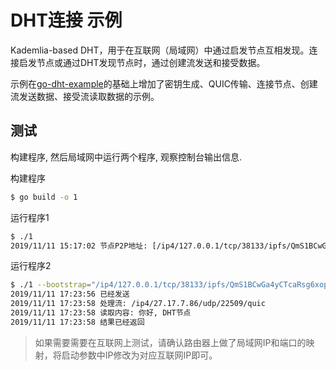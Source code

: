 # DHT连接 示例

Kademlia-based DHT，用于在互联网（局域网）中通过启发节点互相发现。连接启发节点或通过DHT发现节点时，通过创建流发送和接受数据。

示例在[go-dht-example](https://github.com/alx696/libp2p/tree/master/go-dht-example)的基础上增加了密钥生成、QUIC传输、连接节点、创建流发送数据、接受流读取数据的示例。

## 测试

构建程序, 然后局域网中运行两个程序, 观察控制台输出信息.

构建程序
```bash
$ go build -o 1
```

运行程序1
```bash
$ ./1
2019/11/11 15:17:02 节点P2P地址: [/ip4/127.0.0.1/tcp/38133/ipfs/QmS1BCwGa4yCTcaRsg6xopoL2vwso5ZHWP2QetAUEk9ohX /ip4/192.168.1.200/tcp/38133/ipfs/QmS1BCwGa4yCTcaRsg6xopoL2vwso5ZHWP2QetAUEk9ohX /ip4/192.168.122.1/tcp/38133/iQmS1BCwGa4yCTcaRsg6xopoL2vwso5ZHWP2QetAUEk9ohX /ip4/172.17.0.1/tcp/38133/ipfs/QmS1BCwGa4yCTcaRsg6xopoL2vwso5ZHWP2QetAUEk9ohX /ip6/::1/tcp/37939/ipfs/QmS1BCwGa4yCTcaRsg6xopoL2vwso5ZHWP2QetAUEk9ohX]
```

运行程序2
```bash
$ ./1 --bootstrap="/ip4/127.0.0.1/tcp/38133/ipfs/QmS1BCwGa4yCTcaRsg6xopoL2vwso5ZHWP2QetAUEk9ohX"
2019/11/11 17:23:56 已经发送
2019/11/11 17:23:58 处理流: /ip4/27.17.7.86/udp/22509/quic
2019/11/11 17:23:58 读取内容: 你好, DHT节点
2019/11/11 17:23:58 结果已经返回
```

> 如果需要需要在互联网上测试，请确认路由器上做了局域网IP和端口的映射，将启动参数中IP修改为对应互联网IP即可。